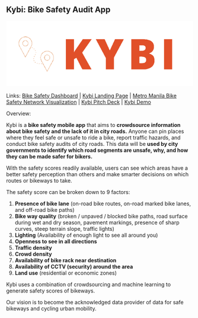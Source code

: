 ## Kybi: Bike Safety Audit App
![enter image description here](https://raw.githubusercontent.com/titaofdata/Kybi-Impact2050-Smarter-Cities/main/kybi-logo-png.png)

Links: 
[Bike Safety Dashboard](https://datastudio.google.com/reporting/6f4926e4-58c5-4c96-9b44-0b0015b7aa8a) | 
[Kybi Landing Page](https://mailchi.mp/accf853c4869/kybi-bike-safety) | 
[Metro Manila Bike Safety Network Visualization](https://infranodus.com/titaofdata/kybi-bike-safety-network-viz?background=default&most_influential=bc&maxnodes=150&labelsize=fixed&edgestype=line&drawedges=true&drawnodes=true&defaultlabelsize=14&dynamic=accumulate&cutgraph=1&selected=highlight&hide_always=1&stopwords=bike%20safety%20road%20metro%20manila%20edsa%20accident) | 
[Kybi Pitch Deck](https://docs.google.com/presentation/d/15F4XLs_xUKfGbGwMzzdAU24y7llmFyhutXcPQYeuA2k/edit?usp=sharing) | 
[Kybi Demo](https://youtu.be/ONJXGvldEh8)

Overview: 

Kybi is a **bike safety mobile app** that aims to **crowdsource information about bike safety and the lack of it in city roads.** Anyone can pin places where they feel safe or unsafe to ride a bike, report traffic hazards, and conduct bike safety audits of city roads. This data will be **used by city governments to identify which road segments are unsafe, why, and how they can be made safer for bikers.**

With the safety scores readily available, users can see which areas have a better safety perception than others and make smarter decisions on which routes or bikeways to take.

The safety score can be broken down to 9 factors: 

1. **Presence of bike lane** (on-road bike routes, on-road marked bike lanes, and off-road bike paths)
2. **Bike way quality** (broken / unpaved / blocked bike paths, road surface during wet and dry season, pavement markings, presence of sharp curves, steep terrain slope, traffic lights)
3. **Lighting** (Availability of enough light to see all around you)
4. **Openness to see in all directions**
5. **Traffic density**
6. **Crowd density**
7. **Availability of bike rack near destination**
8. **Availability of CCTV (security) around the area**
9. **Land use** (residential or economic zones)

Kybi uses a combination of crowdsourcing and machine learning to generate safety scores of bikeways.

Our vision is to become the acknowledged data provider of data for safe bikeways and cycling urban mobility.

